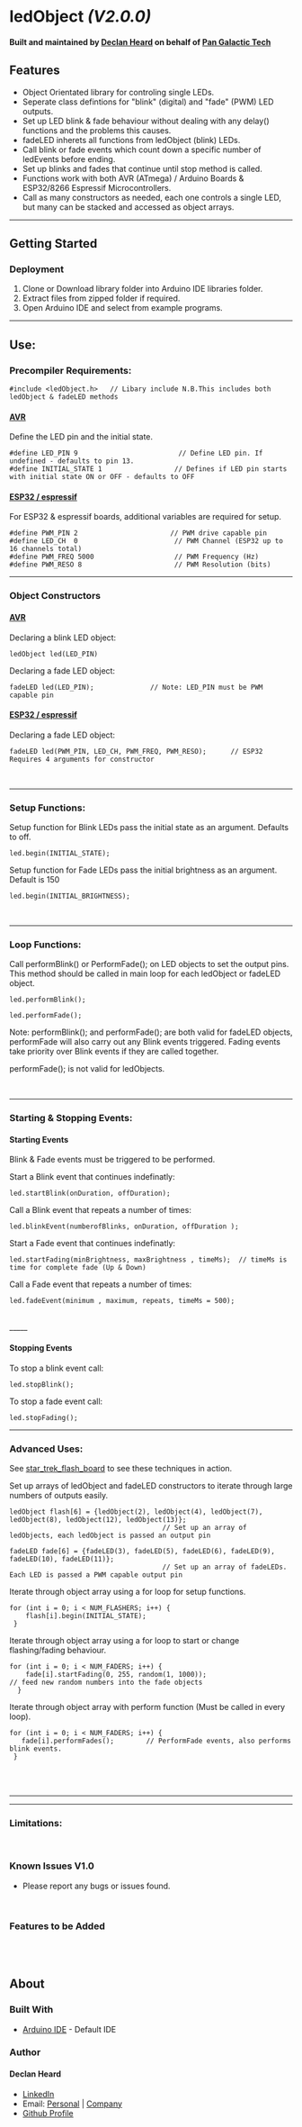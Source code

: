 # ledObject *(V2.0.0)*
#### Built and maintained by [Declan Heard](mailto:pangalactictech@gmail.com "Email me!") on behalf of [Pan Galactic Tech](https://PanGalacticTech.com)

## Features
* Object Orientated library for controling single LEDs.
* Seperate class defintions for "blink" (digital) and "fade" (PWM) LED outputs.
* Set up LED blink & fade behaviour without dealing with any delay() functions and the problems this causes.
* fadeLED inherets all functions from ledObject (blink) LEDs.
* Call blink or fade events which count down a specific number of ledEvents before ending.
* Set up blinks and fades that continue until stop method is called.
* Functions work with both AVR (ATmega) / Arduino Boards & ESP32/8266 Espressif Microcontrollers.
* Call as many constructors as needed, each one controls a single LED, but many can be stacked and accessed as object arrays.

___________________________________________________________________________________________________________

## Getting Started
### Deployment
1. Clone or Download library folder into Arduino IDE libraries folder.
2. Extract files from zipped folder if required.
3. Open Arduino IDE and select from example programs.

___________________________________________________________________________________________________________

## Use:

### Precompiler Requirements:

`#include <ledObject.h>   // Libary include N.B.This includes both ledObject & fadeLED methods `


#### <u>AVR</u>
Define the LED pin and the initial state.

`#define LED_PIN 9                         // Define LED pin. If undefined - defaults to pin 13.` <br>
`#define INITIAL_STATE 1                  // Defines if LED pin starts with initial state ON or OFF - defaults to OFF`

#### <u>ESP32 / espressif</u>
For ESP32 & espressif boards, additional variables are required for setup.

`#define PWM_PIN 2                       // PWM drive capable pin`   <br>
`#define LED_CH  0                        // PWM Channel (ESP32 up to 16 channels total)`  <br>
`#define PWM_FREQ 5000                    // PWM Frequency (Hz)`    <br>
`#define PWM_RESO 8                       // PWM Resolution (bits)`   <br>

___________________________________________________________________________________________________________

### Object Constructors

#### <u>AVR</u>
Declaring a blink LED object:

`ledObject led(LED_PIN) `<br>

Declaring a fade LED object:

`fadeLED led(LED_PIN);      		// Note: LED_PIN must be PWM capable pin`<br>

#### <u>ESP32 / espressif</u>
Declaring a fade LED object:

`fadeLED led(PWM_PIN, LED_CH, PWM_FREQ, PWM_RESO);      // ESP32 Requires 4 arguments for constructor`<br>

<br>

___________________________________________________________________________________________________________

### Setup Functions:
Setup function for Blink LEDs pass the initial state as an argument. Defaults to off.

`led.begin(INITIAL_STATE);`<br>

Setup function for Fade LEDs pass the initial brightness as an argument. Default is 150

`led.begin(INITIAL_BRIGHTNESS);`<br>

<br>

___________________________________________________________________________________________________________

### Loop Functions:

Call performBlink() or PerformFade(); on LED objects to set the output pins.
This method should be called in main loop for each ledObject or fadeLED object. 

`led.performBlink();`<br>

`led.performFade();`<br>

Note: performBlink(); and performFade(); are both valid for fadeLED objects, performFade will also
carry out any Blink events triggered. Fading events take priority over Blink events if they are called together.

performFade(); is not valid for ledObjects. 

<br>


___________________________________________________________________________________________________________

### Starting & Stopping Events:
#### Starting Events

Blink & Fade events must be triggered to be performed.

Start a Blink event that continues indefinatly:

`led.startBlink(onDuration, offDuration);`<br>

Call a Blink event that repeats a number of times:

`led.blinkEvent(numberofBlinks, onDuration, offDuration );`<br>


Start a Fade event that continues indefinatly:

`led.startFading(minBrightness, maxBrightness , timeMs);  // timeMs is time for complete fade (Up & Down)`<br>

Call a Fade event that repeats a number of times:

`led.fadeEvent(minimum , maximum, repeats, timeMs = 500);`<br>

<br>
_____

#### Stopping Events

To stop a blink event call:

`led.stopBlink();`<br>

To stop a fade event call:

`led.stopFading();`<br>


___________________________________________________________________________________________________________

### Advanced Uses:
See [star_trek_flash_board](https://github.com/PanGalacticTech/ledObject_library/blob/master/star_trek_flash_board/star_trek_flash_board.ino) to see these techniques in action.

Set up arrays of ledObject and fadeLED constructors to iterate through large numbers of outputs easily. 

`ledObject flash[6] = {ledObject(2), ledObject(4), ledObject(7), ledObject(8), ledObject(12), ledObject(13)};`  <br> 
`                                      // Set up an array of ledObjects, each ledObject is passed an output pin`<br>

`fadeLED fade[6] = {fadeLED(3), fadeLED(5), fadeLED(6), fadeLED(9), fadeLED(10), fadeLED(11)};`<br>
`                                      // Set up an array of fadeLEDs. Each LED is passed a PWM capable output pin`<br>

Iterate through object array using a for loop for setup functions.

`for (int i = 0; i < NUM_FLASHERS; i++) {`<br>
`    flash[i].begin(INITIAL_STATE);`<br>
` }`<br>

Iterate through object array using a for loop to start or change flashing/fading behaviour.

`for (int i = 0; i < NUM_FADERS; i++) {`<br>
`    fade[i].startFading(0, 255, random(1, 1000));                    // feed new random numbers into the fade objects`<br>
`  }`<br>

Iterate through object array with perform function (Must be called in every loop).

`for (int i = 0; i < NUM_FADERS; i++) {`<br>
`   fade[i].performFades();        // PerformFade events, also performs blink events.`<br>
` }`




<br>
<br>

___________________________________________________________________________________________________________
___________________________________________________________________________________________________________

### Limitations:



<br>

### Known Issues V1.0
  - Please report any bugs or issues found.

<br>

### Features to be Added 

<br>
<br>

## About
### Built With
* [Arduino IDE](https://www.arduino.cc/) - Default IDE


### Author
#### Declan Heard
* [LinkedIn](https://www.linkedin.com/in/declan-heard-91103b58/)
* Email: [Personal](mailto:dec.h38@gmail.com "dec.h38@gmail.com") | [Company](mailto:PanGalacticTech@gmail.com "PanGalacticTech@gmail.com")
* [Github Profile](https://github.com/PanGalacticTech)
